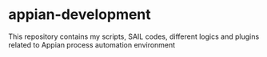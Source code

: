 # appian-development

This repository contains my scripts, SAIL codes, different logics and plugins related to Appian process automation environment